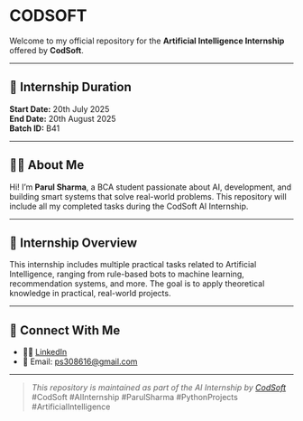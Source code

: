 # CODSOFT 

Welcome to my official repository for the **Artificial Intelligence Internship** offered by **CodSoft**.

---

## 📅 Internship Duration
**Start Date:** 20th July 2025  
**End Date:** 20th August 2025  
**Batch ID:** B41  

---

## 👩‍💻 About Me
Hi! I’m **Parul Sharma**, a BCA student passionate about AI, development, and building smart systems that solve real-world problems. This repository will include all my completed tasks during the CodSoft AI Internship.

---

## 🧠 Internship Overview
This internship includes multiple practical tasks related to Artificial Intelligence, ranging from rule-based bots to machine learning, recommendation systems, and more. The goal is to apply theoretical knowledge in practical, real-world projects.

---

## 🔗 Connect With Me

- 👩‍💼 [LinkedIn](https://www.linkedin.com/in/parul-sharma-b8929b281?utm_source=share&utm_campaign=share_via&utm_content=profile&utm_medium=android_app)
- 📧 Email: ps308616@gmail.com

---

> *This repository is maintained as part of the AI Internship by [CodSoft](https://www.codsoft.in/)*  
> #CodSoft #AIInternship #ParulSharma #PythonProjects #ArtificialIntelligence


